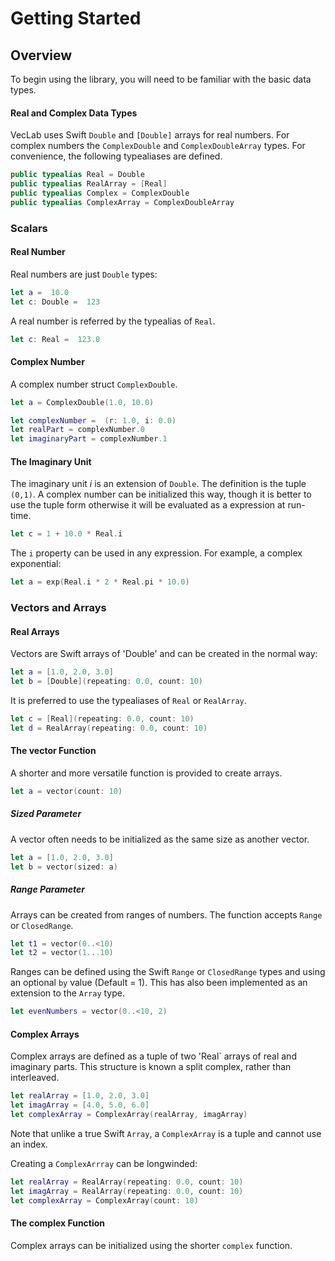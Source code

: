 # Getting Started

## Overview

To begin using the library, you will need to be familiar with the basic data types.

#### Real and Complex Data Types

VecLab uses Swift `Double` and `[Double]` arrays for real numbers. For complex numbers the `ComplexDouble`
and `ComplexDoubleArray` types. For convenience, the following typealiases are defined.

```swift
public typealias Real = Double
public typealias RealArray = [Real]
public typealias Complex = ComplexDouble
public typealias ComplexArray = ComplexDoubleArray
```

### Scalars

#### Real Number

Real numbers are just `Double` types:

```swift
let a =  10.0
let c: Double =  123
```

A real number is referred by the typealias of `Real`. 

```swift
let c: Real =  123.0
```

#### Complex Number

A complex number struct `ComplexDouble`.

```swift
let a = ComplexDouble(1.0, 10.0)
```

```swift
let complexNumber =  (r: 1.0, i: 0.0)
let realPart = complexNumber.0
let imaginaryPart = complexNumber.1
```

#### The Imaginary Unit

The imaginary unit *i* is an extension of `Double`. The definition is the tuple `(0,1)`. A complex number can be
initialized this way, though it is better to use the tuple form otherwise it will be evaluated as a expression 
at run-time.

```swift
let c = 1 + 10.0 * Real.i
```

The `i` property can be used in any expression. For example, a complex exponential:

```swift
let a = exp(Real.i * 2 * Real.pi * 10.0)
```

### Vectors and Arrays

#### Real Arrays

Vectors are Swift arrays of 'Double' and can be created in the normal way:

```swift
let a = [1.0, 2.0, 3.0]
let b = [Double](repeating: 0.0, count: 10)
```

It is preferred to use the typealiases of `Real` or `RealArray`.

```swift
let c = [Real](repeating: 0.0, count: 10)
let d = RealArray(repeating: 0.0, count: 10)
```

#### The vector Function

A shorter and more versatile function is provided to create arrays.

```swift
let a = vector(count: 10)
```

##### Sized Parameter
A vector often needs to be initialized as the same size as another vector.

```swift
let a = [1.0, 2.0, 3.0]
let b = vector(sized: a)
```

##### Range Parameter

Arrays can be created from ranges of numbers. The function accepts `Range` or `ClosedRange`. 

```swift
let t1 = vector(0..<10)
let t2 = vector(1...10)
```

Ranges can be defined using the Swift `Range` or `ClosedRange` types and using an optional `by` value (Default = 1).
This has also been implemented as an extension to the `Array` type.

```swift
let evenNumbers = vector(0..<10, 2) 
```

#### Complex Arrays

Complex arrays are defined as a tuple of two 'Real` arrays of real and imaginary parts. This structure
is known a split complex, rather than interleaved.

```swift
let realArray = [1.0, 2.0, 3.0]
let imagArray = [4.0, 5.0, 6.0]
let complexArray = ComplexArray(realArray, imagArray)
```

Note that unlike a true Swift `Array`, a `ComplexArray` is a tuple and cannot use an index. 

Creating a `ComplexArrray` can be longwinded:

```swift
let realArray = RealArray(repeating: 0.0, count: 10)
let imagArray = RealArray(repeating: 0.0, count: 10)
let complexArray = ComplexArray(count: 10)
```

#### The complex Function

Complex arrays can be initialized using the shorter `complex` function.



